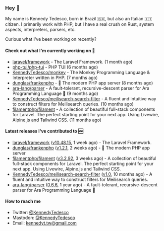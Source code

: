 ### Hey 👋

My name is Kennedy Tedesco, born in Brazil 🇧🇷, but also an Italian 🇮🇹 citizen. I primarily work with PHP, but I have a real crush on Rust, system aspects, interpreters, parsers, etc.

Curious what I've been working on recently?

#### Check out what I'm currently working on 🚀


- [laravel/framework](https://github.com/laravel/framework) - The Laravel Framework. (1 month ago)
- [php-tui/php-tui](https://github.com/php-tui/php-tui) - PHP TUI (6 months ago)
- [KennedyTedesco/monkey](https://github.com/KennedyTedesco/monkey) - The Monkey Programming Language &amp; Interpreter written in PHP. (7 months ago)
- [dunglas/frankenphp](https://github.com/dunglas/frankenphp) - 🧟 The modern PHP app server (8 months ago)
- [ara-lang/parser](https://github.com/ara-lang/parser) - A fault-tolerant, recursive-descent parser for Ara Programming Language 🌲 (9 months ago)
- [KennedyTedesco/meilisearch-search-filter](https://github.com/KennedyTedesco/meilisearch-search-filter) - A fluent and intuitive way to construct filters for Meilisearch queries. (10 months ago)
- [filamentphp/filament](https://github.com/filamentphp/filament) - A collection of beautiful full-stack components for Laravel. The perfect starting point for your next app. Using Livewire, Alpine.js and Tailwind CSS. (11 months ago)

#### Latest releases I've contributed to 🆕


- [laravel/framework](https://github.com/laravel/framework) ([v10.48.15](https://github.com/laravel/framework/releases/tag/v10.48.15), 1 week ago) - The Laravel Framework.
- [dunglas/frankenphp](https://github.com/dunglas/frankenphp) ([v1.2.1](https://github.com/dunglas/frankenphp/releases/tag/v1.2.1), 2 weeks ago) - 🧟 The modern PHP app server
- [filamentphp/filament](https://github.com/filamentphp/filament) ([v3.2.92](https://github.com/filamentphp/filament/releases/tag/v3.2.92), 3 weeks ago) - A collection of beautiful full-stack components for Laravel. The perfect starting point for your next app. Using Livewire, Alpine.js and Tailwind CSS.
- [KennedyTedesco/meilisearch-search-filter](https://github.com/KennedyTedesco/meilisearch-search-filter) ([v1.0](https://github.com/KennedyTedesco/meilisearch-search-filter/releases/tag/v1.0), 10 months ago) - A fluent and intuitive way to construct filters for Meilisearch queries.
- [ara-lang/parser](https://github.com/ara-lang/parser) ([0.6.6](https://github.com/ara-lang/parser/releases/tag/0.6.6), 1 year ago) - A fault-tolerant, recursive-descent parser for Ara Programming Language 🌲

#### How to reach me

- Twitter: [@KennedyTedesco](https://twitter.com/KennedyTedesco)
- Mastodon: [@KennedyTedesco](https://fosstodon.org/@KennedyTedesco)
- Email: [kennedyt.tw@gmail.com](mailto://kennedyt.tw@gmail.com)
